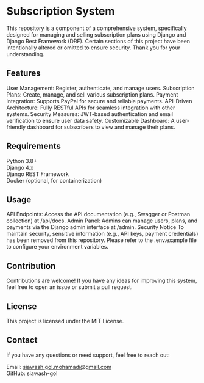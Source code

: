 <h1>Subscription System</h1>
This repository is a component of a comprehensive system, specifically designed for managing and selling subscription plans using Django and Django Rest Framework (DRF). Certain sections of this project have been intentionally altered or omitted to ensure security. Thank you for your understanding.</br>

<h2>Features</h2>
User Management: Register, authenticate, and manage users.
Subscription Plans: Create, manage, and sell various subscription plans.
Payment Integration: Supports PayPal for secure and reliable payments.
API-Driven Architecture: Fully RESTful APIs for seamless integration with other systems.
Security Measures: JWT-based authentication and email verification to ensure user data safety.
Customizable Dashboard: A user-friendly dashboard for subscribers to view and manage their plans.</br>

<h2>Requirements</h2>
Python 3.8+</br>
Django 4.x</br>
Django REST Framework</br>
Docker (optional, for containerization)</br>

<h2>Usage</h2>
API Endpoints: Access the API documentation (e.g., Swagger or Postman collection) at /api/docs.
Admin Panel: Admins can manage users, plans, and payments via the Django admin interface at /admin.
Security Notice
To maintain security, sensitive information (e.g., API keys, payment credentials) has been removed from this repository. Please refer to the .env.example file to configure your environment variables.</br>

<h2>Contribution</h2>
Contributions are welcome! If you have any ideas for improving this system, feel free to open an issue or submit a pull request.</br>

<h2>License</h2>
This project is licensed under the MIT License.

<h2>Contact</h2>
If you have any questions or need support, feel free to reach out:</br>

Email: siawash.gol.mohamadi@gmail.com</br>
GitHub: siawash-gol